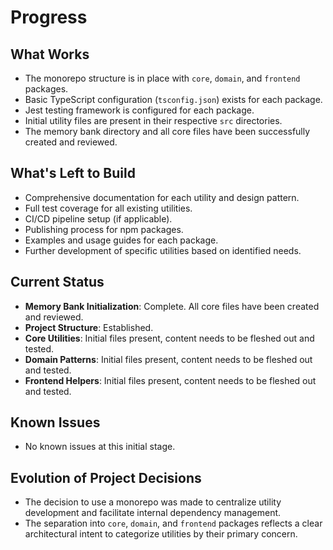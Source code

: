 # Progress

## What Works
- The monorepo structure is in place with `core`, `domain`, and `frontend` packages.
- Basic TypeScript configuration (`tsconfig.json`) exists for each package.
- Jest testing framework is configured for each package.
- Initial utility files are present in their respective `src` directories.
- The memory bank directory and all core files have been successfully created and reviewed.

## What's Left to Build
- Comprehensive documentation for each utility and design pattern.
- Full test coverage for all existing utilities.
- CI/CD pipeline setup (if applicable).
- Publishing process for npm packages.
- Examples and usage guides for each package.
- Further development of specific utilities based on identified needs.

## Current Status
- **Memory Bank Initialization**: Complete. All core files have been created and reviewed.
- **Project Structure**: Established.
- **Core Utilities**: Initial files present, content needs to be fleshed out and tested.
- **Domain Patterns**: Initial files present, content needs to be fleshed out and tested.
- **Frontend Helpers**: Initial files present, content needs to be fleshed out and tested.

## Known Issues
- No known issues at this initial stage.

## Evolution of Project Decisions
- The decision to use a monorepo was made to centralize utility development and facilitate internal dependency management.
- The separation into `core`, `domain`, and `frontend` packages reflects a clear architectural intent to categorize utilities by their primary concern.
